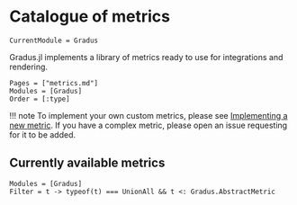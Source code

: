 # Catalogue of metrics

```@meta
CurrentModule = Gradus
```

Gradus.jl implements a library of metrics ready to use for integrations and rendering.

```@index
Pages = ["metrics.md"]
Modules = [Gradus]
Order = [:type]
```

!!! note
    To implement your own custom metrics, please see [Implementing a new metric](@ref). If you have a complex metric, please open an issue requesting for it to be added.

## Currently available metrics

```@autodocs
Modules = [Gradus]
Filter = t -> typeof(t) === UnionAll && t <: Gradus.AbstractMetric
```
